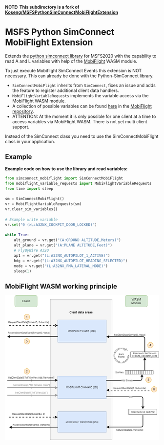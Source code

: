 **NOTE: This subdirectory is a fork of [Koseng/MSFSPythonSimConnectMobiFlightExtension](https://github.com/Koseng/MSFSPythonSimConnectMobiFlightExtension)**

# MSFS Python SimConnect MobiFlight Extension

Extends the [python simconnect library](https://github.com/odwdinc/Python-SimConnect) for MSFS2020 with the capability to read A and L variables with help of the [MobiFlight](https://www.mobiflight.com) WASM module.

To just execute Mobiflight SimConnect Events this extension is NOT necessary. This can already be done with the Python-SimConnect library.

-   `SimConnectMobiFlight` inherits from `SimConnect`, fixes an issue and adds the feature to register additional client data handlers.
-   `MobiFlightVariableRequests` implements the variable access via the MobiFlight WASM module.
-   A collection of possible variables can be found [here](https://github.com/Mobiflight/MobiFlight-Connector/blob/main/Presets/msfs2020_simvars.cip) in the [MobiFlight repository](https://github.com/Mobiflight/MobiFlight-Connector).
-   ATTENTION: At the moment it is only possible for one client at a time to access variables via MobiFlight WASM. There is not yet multi client support.

Instead of the SimConnect class you need to use the SimConnectMobiFlight class in your application.

## Example

**Example code on how to use the library and read variables:**

```python
from simconnect_mobiflight import SimConnectMobiFlight
from mobiflight_variable_requests import MobiFlightVariableRequests
from time import sleep

sm = SimConnectMobiFlight()
vr = MobiFlightVariableRequests(sm)
vr.clear_sim_variables()

# Example write variable
vr.set("0 (>L:A32NX_COCKPIT_DOOR_LOCKED)")

while True:
    alt_ground = vr.get("(A:GROUND ALTITUDE,Meters)")
    alt_plane = vr.get("(A:PLANE ALTITUDE,Feet)")
    # FlyByWire A320
    ap1 = vr.get("(L:A32NX_AUTOPILOT_1_ACTIVE)")
    hdg = vr.get("(L:A32NX_AUTOPILOT_HEADING_SELECTED)")
    mode = vr.get("(L:A32NX_FMA_LATERAL_MODE)")
    sleep(1)
```

## MobiFlight WASM working principle

![Picture principle](doc/mobiflightVarAccess.png)

